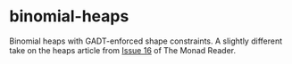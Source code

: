 binomial-heaps
==============

Binomial heaps with GADT-enforced shape constraints. A slightly different take on the heaps article from [Issue 16](http://themonadreader.wordpress.com/2010/05/12/issue-16/) of The Monad Reader.
